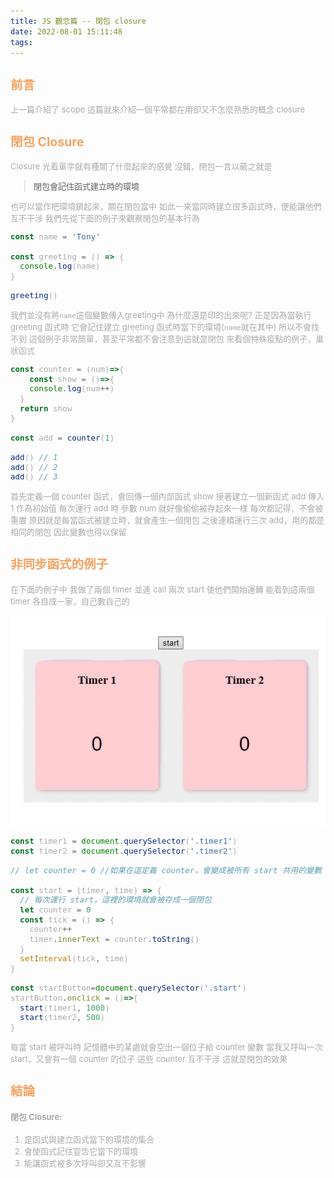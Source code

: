 ```yaml
---
title: JS 觀念篇 -- 閉包 closure
date: 2022-08-01 15:11:48
tags:
---
```


<font size="2" color="#aaa">

## <font color="#f4a261">前言</font>

上一篇介紹了 scope
這篇就來介紹一個平常都在用卻又不怎麼熟悉的概念 closure

## <font color="#f4a261">閉包 Closure</font>

Closure 光看單字就有種關了什麼起來的感覺
沒錯，閉包一言以蔽之就是

> 閉包會記住函式建立時的環境

也可以當作把環境鎖起來，關在閉包當中
如此一來當同時建立很多函式時，便能讓他們互不干涉
我們先從下面的例子來觀察閉包的基本行為

```javascript
const name = 'Tony'

const greeting = () => {
  console.log(name)
}

greeting()
```

我們並沒有將`name`這個變數傳入greeting中
為什麼還是印的出來呢?
正是因為當執行 greeting 函式時
它會記住建立 greeting 函式時當下的環境(`name`就在其中)
所以不會找不到
這個例子非常簡單，甚至平常都不會注意到這就是閉包
來看個特殊疫點的例子，巢狀函式

```javascript
const counter = (num)=>{
	const show = ()=>{
  	console.log(num++)
  }
  return show
}

const add = counter(1)

add() // 1
add() // 2
add() // 3
```

首先定義一個 counter 函式，會回傳一個內部函式 show
接著建立一個新函式 add 傳入 1 作為初始值
每次運行 add 時
參數 num 就好像偷偷被存起來一樣
每次都記得，不會被重置
原因就是每當函式被建立時，就會產生一個閉包
之後連續運行三次 add，用的都是相同的閉包
因此變數也得以保留

## <font color="#f4a261">非同步函式的例子</font>

在下面的例子中
我做了兩個 timer
並連 call 兩次 start 使他們開始運轉
能看到這兩個 timer 各自成一家，自己數自己的


<img src="./JS觀念篇-閉包closure/closure.gif">

```javascript
const timer1 = document.querySelector('.timer1')
const timer2 = document.querySelector('.timer2')

// let counter = 0 //如果在這定義 counter，會變成被所有 start 共用的變數

const start = (timer, time) => {
  // 每次運行 start，這裡的環境就會被存成一個閉包
  let counter = 0
  const tick = () => {
    counter++
    timer.innerText = counter.toString()
  }
  setInterval(tick, time)
}

const startButton=document.querySelector('.start')
startButton.onclick = ()=>{
  start(timer1, 1000)
  start(timer2, 500)
}

```

每當 start 被呼叫時
記憶體中的某處就會空出一個位子給 counter 變數
當我又呼叫一次 start，又會有一個 counter 的位子
這些 counter 互不干涉
這就是閉包的效果

## <font color="#f4a261">結論</font>

#### 閉包 Closure: 
1. 是函式與建立函式當下的環境的集合 
2. 會使函式記住宣告它當下的環境
3. 能讓函式被多次呼叫卻又互不影響
